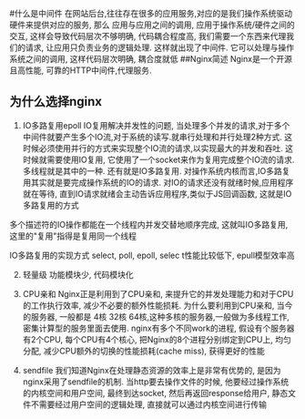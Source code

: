 #什么是中间件
在网站后台,往往存在很多的应用服务,对应的是我们操作系统驱动硬件来提供对应的服务, 那么 应用与应用之间的调用, 应用于操作系统/硬件之间的交互, 这样会导致代码层次不够明确, 代码耦合程度高, 我们需要一个东西来代理我们的请求, 让应用只负责业务的逻辑处理. 这样就出现了中间件. 它可以处理与操作系统之间的调用, 这样代码层次明确, 耦合度就低
##Nginx简述
Nginx是一个开源且高性能, 可靠的HTTP中间件,代理服务.

## 为什么选择nginx
1. IO多路复用epoll
IO复用解决并发性的问题, 当处理多个并发的请求,对于多个中间件就要产生多个IO流,对于系统的读写.就串行处理和并行处理2种方式. 这时候必须使用并行的方式来实现整个IO流的请求,以实现最大的并发和吞吐. 这时候就需要使用IO复用, 它使用了一个socket来作为复用完成整个IO流的请求. 多线程就是其中的一种. 还有就是IO多路复用. 对操作系统内核而言,IO多路复用其实就是要完成操作系统的IO的请求. 对IO的请求还没有就绪时候,应用程序就在等待, 直到IO请求就绪会主动告诉应用程序,类似于JS回调函数, 这就是IO多路复用的方式 

多个描述符的IO操作都能在一个线程内并发交替地顺序完成, 这就叫IO多路复用, 这里的"复用"指得是复用同一个线程

IO多路复用的实现方式 select, poll, epoll, selec t性能比较低下,  epull模型效率高

2. 轻量级
功能模块少, 代码模块化

3. CPU亲和
Nginx正是利用到了CPU亲和, 来提升它的并发处理能力和对于CPU的工作执行效率, 减少不必要的额外性能损耗.
为什么要利用到CPU亲和, 当今的服务器, 一般都是  4核  32核  64核,这种多核的服务器,一般做为多线程工作, 密集计算型的服务里面去使用. nginx有多个不同work的进程, 假设有个服务器有2个CPU, 每个CPU有4个核心, 把Nginx的8个进程分别绑定到CPU上, 均匀分配, 减少CPU额外的切换的性能损耗(cache miss), 获得更好的性能

4. sendfile
我们知道Nginx在处理静态资源的效率上是非常有优势的, 是因为nginx采用了sendfile的机制. 当http要去操作文件的时候, 他要经过操作系统的内核空间和用户空间, 最终到达socket, 然后再返回response给用户, 静态文件不需要经过用户空间的逻辑处理, 直接就可以通过内核空间进行传输 